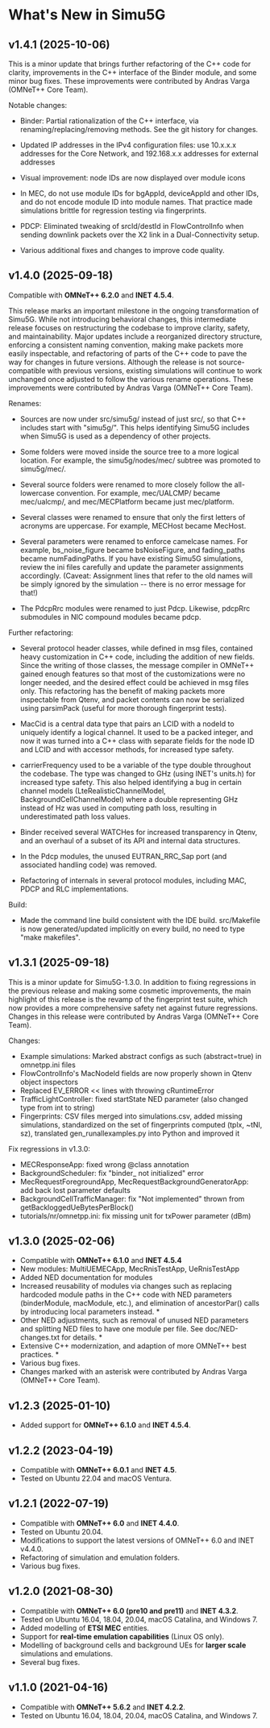 # What's New in Simu5G

## v1.4.1 (2025-10-06)

This is a minor update that brings further refactoring of the C++ code for clarity,
improvements in the C++ interface of the Binder module, and some minor bug fixes.
These improvements were contributed by Andras Varga (OMNeT++ Core Team).

Notable changes:

- Binder: Partial rationalization of the C++ interface, via
  renaming/replacing/removing methods. See the git history for changes.

- Updated IP addresses in the IPv4 configuration files: use 10.x.x.x
  addresses for the Core Network, and 192.168.x.x addresses for external
  addresses

- Visual improvement: node IDs are now displayed over module icons

- In MEC, do not use module IDs for bgAppId, deviceAppId and other IDs, and do
  not encode module ID into module names. That practice made simulations brittle
  for regression testing via fingerprints.

- PDCP: Eliminated tweaking of srcId/destId in FlowControlInfo when sending
  downlink packets over the X2 link in a Dual-Connectivity setup.

- Various additional fixes and changes to improve code quality.


## v1.4.0 (2025-09-18)

Compatible with **OMNeT++ 6.2.0** and **INET 4.5.4**.

This release marks an important milestone in the ongoing transformation of
Simu5G. While not introducing behavioral changes, this intermediate release
focuses on restructuring the codebase to improve clarity, safety, and
maintainability. Major updates include a reorganized directory structure,
enforcing a consistent naming convention, making make packets more easily
inspectable, and refactoring of parts of the C++ code to pave the way for
changes in future versions. Although the release is not source-compatible with
previous versions, existing simulations will continue to work unchanged once
adjusted to follow the various rename operations. These improvements were
contributed by Andras Varga (OMNeT++ Core Team).

Renames:

- Sources are now under src/simu5g/ instead of just src/, so that C++ includes
  start with "simu5g/". This helps identifying Simu5G includes when Simu5G is
  used as a dependency of other projects.

- Some folders were moved inside the source tree to a more logical location. For
  example, the simu5g/nodes/mec/ subtree was promoted to simu5g/mec/.

- Several source folders were renamed to more closely follow the all-lowercase
  convention. For example, mec/UALCMP/ became mec/ualcmp/, and mec/MECPlatform
  became just mec/platform.

- Several classes were renamed to ensure that only the first letters of acronyms
  are uppercase. For example, MECHost became MecHost.

- Several parameters were renamed to enforce camelcase names. For example,
  bs_noise_figure became bsNoiseFigure, and fading_paths became numFadingPaths.
  If you have existing Simu5G simulations, review the ini files carefully and
  update the parameter assignments accordingly. (Caveat: Assignment lines that
  refer to the old names will be simply ignored by the simulation -- there is no
  error message for that!)

- The PdcpRrc modules were renamed to just Pdcp. Likewise, pdcpRrc submodules
  in NIC compound modules became pdcp.

Further refactoring:

- Several protocol header classes, while defined in msg files, contained heavy
  customization in C++ code, including the addition of new fields. Since the
  writing of those classes, the message compiler in OMNeT++ gained enough
  features so that most of the customizations were no longer needed, and the
  desired effect could be achieved in msg files only. This refactoring has the
  benefit of making packets more inspectable from Qtenv, and packet contents can
  now be serialized using parsimPack (useful for more thorough fingerprint
  tests).

- MacCid is a central data type that pairs an LCID with a nodeId to uniquely
  identify a logical channel. It used to be a packed integer, and now it was
  turned into a C++ class with separate fields for the node ID and LCID and with
  accessor methods, for increased type safety.

- carrierFrequency used to be a variable of the type double throughout the
  codebase. The type was changed to GHz (using INET's units.h) for increased
  type safety. This also helped identifying a bug in certain channel models
  (LteRealisticChannelModel, BackgroundCellChannelModel) where a double
  representing GHz instead of Hz was used in computing path loss, resulting
  in underestimated path loss values.

- Binder received several WATCHes for increased transparency in Qtenv, and
  an overhaul of a subset of its API and internal data structures.

- In the Pdcp modules, the unused EUTRAN_RRC_Sap port (and associated handling
  code) was removed.

- Refactoring of internals in several protocol modules, including MAC, PDCP and
  RLC implementations.

Build:

- Made the command line build consistent with the IDE build. src/Makefile is now
  generated/updated implicitly on every build, no need to type "make makefiles".

## v1.3.1 (2025-09-18)

This is a minor update for Simu5G-1.3.0. In addition to fixing regressions
in the previous release and making some cosmetic improvements, the main highlight
of this release is the revamp of the fingerprint test suite, which now provides
a more comprehensive safety net against future regressions. Changes in this
release were contributed by Andras Varga (OMNeT++ Core Team).

Changes:
- Example simulations: Marked abstract configs as such (abstract=true) in omnetpp.ini files
- FlowControlInfo's MacNodeId fields are now properly shown in Qtenv object inspectors
- Replaced EV_ERROR << lines with throwing cRuntimeError
- TrafficLightController: fixed startState NED parameter (also changed type from int to string)
- Fingerprints: CSV files merged into simulations.csv, added missing simulations,
  standardized on the set of fingerprints computed (tplx, ~tNl, sz), translated
  gen_runallexamples.py into Python and improved it

Fix regressions in v1.3.0:
- MECResponseApp: fixed wrong @class annotation
- BackgroundScheduler: fix "binder_ not initialized" error
- MecRequestForegroundApp, MecRequestBackgroundGeneratorApp: add back lost parameter defaults
- BackgroundCellTrafficManager: fix "Not implemented" thrown from getBackloggedUeBytesPerBlock()
- tutorials/nr/omnetpp.ini: fix missing unit for txPower parameter (dBm)

## v1.3.0 (2025-02-06)

- Compatible with **OMNeT++ 6.1.0** and **INET 4.5.4**
- New modules: MultiUEMECApp, MecRnisTestApp, UeRnisTestApp
- Added NED documentation for modules
- Increased reusability of modules via changes such as replacing hardcoded module
  paths in the C++ code with NED parameters (binderModule, macModule, etc.), and
  elimination of ancestorPar() calls by introducing local parameters instead. *
- Other NED adjustments, such as removal of unused NED parameters and splitting
  NED files to have one module per file. See doc/NED-changes.txt for details. *
- Extensive C++ modernization, and adaption of more OMNeT++ best practices. *
- Various bug fixes.
- Changes marked with an asterisk were contributed by Andras Varga (OMNeT++ Core
  Team).

## v1.2.3 (2025-01-10)

- Added support for **OMNeT++ 6.1.0** and **INET 4.5.4**.

## v1.2.2 (2023-04-19)

- Compatible with **OMNeT++ 6.0.1** and **INET 4.5**.
- Tested on Ubuntu 22.04 and macOS Ventura.

## v1.2.1 (2022-07-19)

- Compatible with **OMNeT++ 6.0** and **INET 4.4.0**.
- Tested on Ubuntu 20.04.
- Modifications to support the latest versions of OMNeT++ 6.0 and INET v4.4.0.
- Refactoring of simulation and emulation folders.
- Various bug fixes.

## v1.2.0 (2021-08-30)

- Compatible with **OMNeT++ 6.0 (pre10 and pre11)** and **INET 4.3.2**.
- Tested on Ubuntu 16.04, 18.04, 20.04, macOS Catalina, and Windows 7.
- Added modelling of **ETSI MEC** entities.
- Support for **real-time emulation capabilities** (Linux OS only).
- Modelling of background cells and background UEs for **larger scale** simulations and emulations.
- Several bug fixes.

## v1.1.0 (2021-04-16)

- Compatible with **OMNeT++ 5.6.2** and **INET 4.2.2**.
- Tested on Ubuntu 16.04, 18.04, 20.04, macOS Catalina, and Windows 7.
